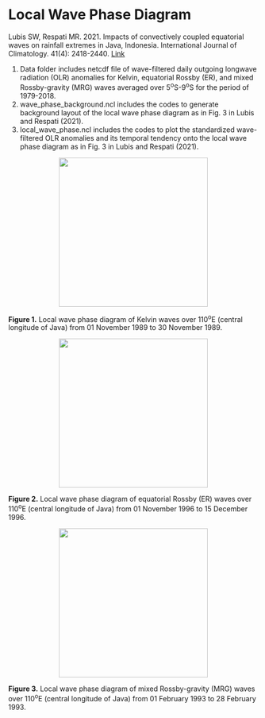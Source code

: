 # Local Wave Phase Diagram

Lubis SW, Respati MR. 2021. Impacts of convectively coupled equatorial waves on rainfall extremes in Java, Indonesia. International Journal of Climatology. 41(4): 2418-2440. [Link]( https://doi.org/10.1002/joc.6967)

1. Data folder includes netcdf file of wave-filtered daily outgoing longwave radiation (OLR) anomalies for Kelvin, equatorial Rossby (ER), and mixed Rossby-gravity (MRG) waves averaged over 5<sup>o</sup>S-9<sup>o</sup>S for the period of 1979-2018.
2. wave_phase_background.ncl includes the codes to generate background layout of the local wave phase diagram as in Fig. 3 in Lubis and Respati (2021).
3. local_wave_phase.ncl includes the codes to plot the standardized wave-filtered OLR anomalies and its temporal tendency onto the local wave phase diagram as in Fig. 3 in Lubis and Respati (2021).

<p align="center">
  <img src="https://github.com/sandrolubis/Local-Phase-Diagram/blob/main/example/local_wave_phase_kelvin.png" width="300">
</p>

**Figure 1.** Local wave phase diagram of Kelvin waves over 110<sup>o</sup>E (central longitude of Java) from 01 November 1989 to 30 November 1989.

<p align="center">
  <img src="https://github.com/sandrolubis/Local-Phase-Diagram/blob/main/example/local_wave_phase_er.png" width="300">
</p>

**Figure 2.** Local wave phase diagram of equatorial Rossby (ER) waves over 110<sup>o</sup>E (central longitude of Java) from 01 November 1996 to 15 December 1996.

<p align="center">
  <img src="https://github.com/sandrolubis/Local-Phase-Diagram/blob/main/example/local_wave_phase_mrg.png" width="300">
</p>

**Figure 3.** Local wave phase diagram of mixed Rossby-gravity (MRG) waves over 110<sup>o</sup>E (central longitude of Java) from 01 February 1993 to 28 February 1993.
